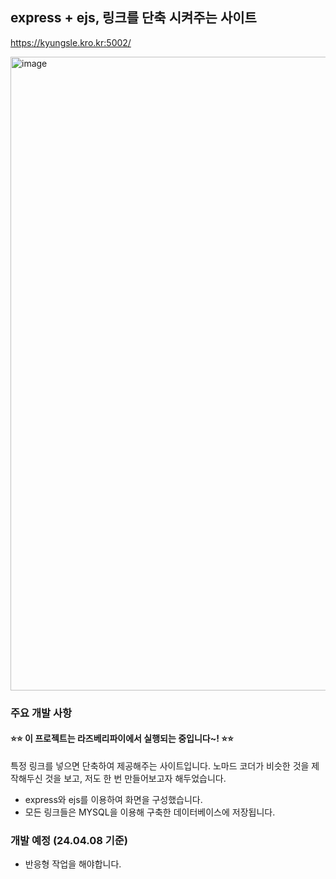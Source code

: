 ## express + ejs, 링크를 단축 시켜주는 사이트

https://kyungsle.kro.kr:5002/

<img width="1014" alt="image" src="https://github.com/keinn51/shorten_link_express/assets/79993356/7fc7b558-ca64-4ca1-aa9b-c63d0aaef888">

### 주요 개발 사항

#### ⭐⭐ 이 프로젝트는 라즈베리파이에서 실행되는 중입니다~! ⭐⭐

특정 링크를 넣으면 단축하여 제공해주는 사이트입니다. 노마드 코더가 비슷한 것을 제작해두신 것을 보고, 저도 한 번 만들어보고자 해두었습니다.

- express와 ejs를 이용하여 화면을 구성했습니다.
- 모든 링크들은 MYSQL을 이용해 구축한 데이터베이스에 저장됩니다.

### 개발 예정 (24.04.08 기준)
- 반응형 작업을 해야합니다.
